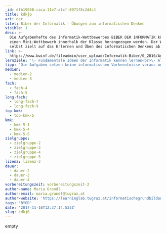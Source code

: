 ```yaml
---
_id: dfb19050-caca-11e7-a1cf-8971f8c2d4c4
title: kdkj6
art: oer
titel: Biber der Informatik - Übungen zum informatischen Denken
visible: 1
desc: >-
  Die Aufgabenhefte des Informatik-Wettbewerbes BIBER DER INFORMATIK können für
  einen Mini-Wettbewerb innerhalb der Klasse herangezogen werden. Der Wettbewerb
  selbst zielt auf das Erlernen und Üben des informatischen Denkens ab.
link: >-
  https://www.bwinf.de/fileadmin/user_upload/Informatik-Biber/0_2016/Aufgabenheft_2016/Biberheft_2016_web.pdf
lernziele: '\- Fundamentale Ideen der Informatik kennen lernen<br>\- Algorithmisches/logisches Problemlösen kennen lernen, üben und anwenden'
tipp: "Die Aufgaben setzen keine informatischen Vorkenntnisse voraus und präsentieren vielfältige Problemstellungen, die durch das Anwenden von informatischen Konzepten gelöst werden müssen. Diese Konzepte müssen jedoch nicht bekannt sein, sondern werden im Rahmen der Aufgaben spielerisch erworben. Im Vordergrund steht der Erwerb und weniger die Überprüfung von Fähigkeiten im Zusammenhang mit Computational Thinking.<br>Auf der <a href='https://www.bwinf.de/biber/downloads/'>Website des BWINF</a> (Bundesweite Informatikwettbewerbe) werden die Aufgaben für alle Altersgruppen gesammelt und durch wichtige Erklärungen ergänzt, sodass die informatischen Konzepte auch in das Bewusstsein der SchülerInnen geraten. Die Aufgabenhefte vor dem Jahr 2015 sind nicht mit offenen Lizenzen verfügbar. Das verlinkte Aufgabenheft aus dem Jahr 2016 steht unter einer offenen Lizenz und darf frei nachgenutzt werden.<br>Darüber hinaus ist eine eigene BIBER APP für die Betriebssysteme ANDROID und iOS verfügbar, die zum Üben herangezogen werden kann.<br>Empfehlung für den Einsatz im Unterricht:<br>- Wählen Sie, je nach Altersgruppe der SchülerInnen und vorhandener Unterrichtszeit, eine geeignete Anzahl an Biber-Aufgaben (aus der Aufgabensammlung der Jahre 2015 und 2016) aus.<br>- Drucken Sie ggf. die Aufgaben in Klassenstärke aus.<br>- Teilen Sie die SchülerInnen in 2er- oder 3er-Gruppen ein und stellen Sie den Gruppen die Aufgaben zur Verfügung.<br>- Die SchülerInnen müssen nun versuchen, so viele Aufgaben wie möglich, innerhalb einer vorgegebenen Zeit zu lösen.<br>- Besprechen Sie im Anschluss die Lösungen und die informatischen Hintergründe der Aufgabenstellungen.<br>- Achten Sie darauf, dass auch die Lösungswege der SchülerInnen miteinbezogen werden."
medien:
  - medien-2
  - medien-3
fach:
  - fach-4
  - fach-5
long-fach:
  - long-fach-7
  - long-fach-9
top-kmk:
  - top-kmk-5
kmk:
  - kmk-5-1
  - kmk-5-4
  - kmk-5-5
zielgruppe:
  - zielgruppe-2
  - zielgruppe-3
  - zielgruppe-4
  - zielgruppe-5
lizenz: lizenz-3
dauer:
  - dauer-2
  - dauer-3
  - dauer-4
vorbereitungszeit: vorbereitungszeit-2
author-name: Maria Grandl
author-email: maria.grandl@tugraz.at
author-website: 'https://learninglab.tugraz.at/informatischegrundbildung/'
tags: 'BYOD'
date: '2017-11-16T12:37:14.535Z'
slug: kdkj6
---
```

empty
